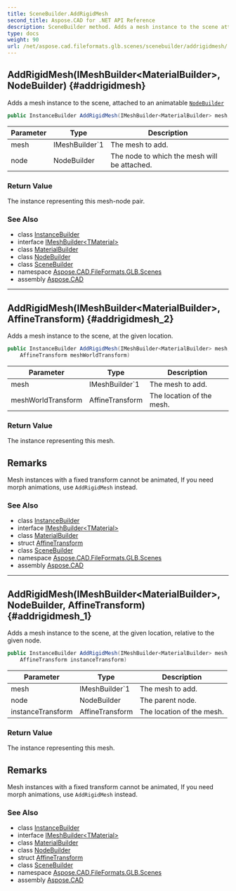 ```yaml
---
title: SceneBuilder.AddRigidMesh
second_title: Aspose.CAD for .NET API Reference
description: SceneBuilder method. Adds a mesh instance to the scene attached to an animatable NodeBuilder
type: docs
weight: 90
url: /net/aspose.cad.fileformats.glb.scenes/scenebuilder/addrigidmesh/
---
```

## AddRigidMesh(IMeshBuilder&lt;MaterialBuilder&gt;, NodeBuilder) {#addrigidmesh}

Adds a mesh instance to the scene, attached to an animatable [`NodeBuilder`](../../nodebuilder/)

```csharp
public InstanceBuilder AddRigidMesh(IMeshBuilder<MaterialBuilder> mesh, NodeBuilder node)
```

| Parameter | Type | Description |
| --- | --- | --- |
| mesh | IMeshBuilder`1 | The mesh to add. |
| node | NodeBuilder | The node to which the mesh will be attached. |

### Return Value

The instance representing this mesh-node pair.

### See Also

* class [InstanceBuilder](../../instancebuilder/)
* interface [IMeshBuilder&lt;TMaterial&gt;](../../../aspose.cad.fileformats.glb.geometry/imeshbuilder-1/)
* class [MaterialBuilder](../../../aspose.cad.fileformats.glb.materials/materialbuilder/)
* class [NodeBuilder](../../nodebuilder/)
* class [SceneBuilder](../)
* namespace [Aspose.CAD.FileFormats.GLB.Scenes](../../../aspose.cad.fileformats.glb.scenes/)
* assembly [Aspose.CAD](../../../)

---

## AddRigidMesh(IMeshBuilder&lt;MaterialBuilder&gt;, AffineTransform) {#addrigidmesh_2}

Adds a mesh instance to the scene, at the given location.

```csharp
public InstanceBuilder AddRigidMesh(IMeshBuilder<MaterialBuilder> mesh, 
    AffineTransform meshWorldTransform)
```

| Parameter | Type | Description |
| --- | --- | --- |
| mesh | IMeshBuilder`1 | The mesh to add. |
| meshWorldTransform | AffineTransform | The location of the mesh. |

### Return Value

The instance representing this mesh.

## Remarks

Mesh instances with a fixed transform cannot be animated, If you need morph animations, use `AddRigidMesh` instead.

### See Also

* class [InstanceBuilder](../../instancebuilder/)
* interface [IMeshBuilder&lt;TMaterial&gt;](../../../aspose.cad.fileformats.glb.geometry/imeshbuilder-1/)
* class [MaterialBuilder](../../../aspose.cad.fileformats.glb.materials/materialbuilder/)
* struct [AffineTransform](../../../aspose.cad.fileformats.glb.transforms/affinetransform/)
* class [SceneBuilder](../)
* namespace [Aspose.CAD.FileFormats.GLB.Scenes](../../../aspose.cad.fileformats.glb.scenes/)
* assembly [Aspose.CAD](../../../)

---

## AddRigidMesh(IMeshBuilder&lt;MaterialBuilder&gt;, NodeBuilder, AffineTransform) {#addrigidmesh_1}

Adds a mesh instance to the scene, at the given location, relative to the given node.

```csharp
public InstanceBuilder AddRigidMesh(IMeshBuilder<MaterialBuilder> mesh, NodeBuilder node, 
    AffineTransform instanceTransform)
```

| Parameter | Type | Description |
| --- | --- | --- |
| mesh | IMeshBuilder`1 | The mesh to add. |
| node | NodeBuilder | The parent node. |
| instanceTransform | AffineTransform | The location of the mesh. |

### Return Value

The instance representing this mesh.

## Remarks

Mesh instances with a fixed transform cannot be animated, If you need morph animations, use `AddRigidMesh` instead.

### See Also

* class [InstanceBuilder](../../instancebuilder/)
* interface [IMeshBuilder&lt;TMaterial&gt;](../../../aspose.cad.fileformats.glb.geometry/imeshbuilder-1/)
* class [MaterialBuilder](../../../aspose.cad.fileformats.glb.materials/materialbuilder/)
* class [NodeBuilder](../../nodebuilder/)
* struct [AffineTransform](../../../aspose.cad.fileformats.glb.transforms/affinetransform/)
* class [SceneBuilder](../)
* namespace [Aspose.CAD.FileFormats.GLB.Scenes](../../../aspose.cad.fileformats.glb.scenes/)
* assembly [Aspose.CAD](../../../)


